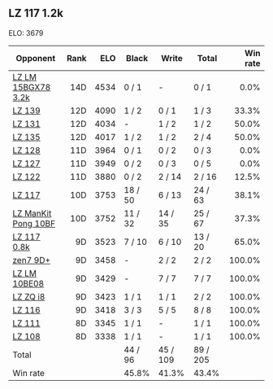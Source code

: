 ## LZ 117 1.2k ##

ELO: 3679

Opponent | Rank | ELO | Black | Write | Total | Win rate
---------|-----:|----:|-------|-------|-------|-------:
[LZ LM 15BGX78 3.2k](LZ%20LM%2015BGX78%203.2k.md) | 14D | 4534 | 0 / 1 | - | 0 / 1 | 0.0%
[LZ 139](LZ%20139.md) | 12D | 4090 | 1 / 2 | 0 / 1 | 1 / 3 | 33.3%
[LZ 131](LZ%20131.md) | 12D | 4034 | - | 1 / 2 | 1 / 2 | 50.0%
[LZ 135](LZ%20135.md) | 12D | 4017 | 1 / 2 | 1 / 2 | 2 / 4 | 50.0%
[LZ 128](LZ%20128.md) | 11D | 3964 | 0 / 1 | 0 / 2 | 0 / 3 | 0.0%
[LZ 127](LZ%20127.md) | 11D | 3949 | 0 / 2 | 0 / 3 | 0 / 5 | 0.0%
[LZ 122](LZ%20122.md) | 11D | 3880 | 0 / 2 | 2 / 14 | 2 / 16 | 12.5%
[LZ 117](LZ%20117.md) | 10D | 3753 | 18 / 50 | 6 / 13 | 24 / 63 | 38.1%
[LZ ManKit Pong 10BF](LZ%20ManKit%20Pong%2010BF.md) | 10D | 3752 | 11 / 32 | 14 / 35 | 25 / 67 | 37.3%
[LZ 117 0.8k](LZ%20117%200.8k.md) | 9D | 3523 | 7 / 10 | 6 / 10 | 13 / 20 | 65.0%
[zen7 9D+](zen7%209D+.md) | 9D | 3458 | - | 2 / 2 | 2 / 2 | 100.0%
[LZ LM 10BE08](LZ%20LM%2010BE08.md) | 9D | 3429 | - | 7 / 7 | 7 / 7 | 100.0%
[LZ ZQ i8](LZ%20ZQ%20i8.md) | 9D | 3423 | 1 / 1 | 1 / 1 | 2 / 2 | 100.0%
[LZ 116](LZ%20116.md) | 9D | 3418 | 3 / 3 | 5 / 5 | 8 / 8 | 100.0%
[LZ 111](LZ%20111.md) | 8D | 3345 | 1 / 1 | - | 1 / 1 | 100.0%
[LZ 108](LZ%20108.md) | 8D | 3338 | 1 / 1 | - | 1 / 1 | 100.0%
Total | | | 44 / 96 | 45 / 109 | 89 / 205 | 
Win rate| | | 45.8% | 41.3% | 43.4% | 
